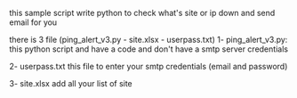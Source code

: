 this sample script write python to check what's site or ip down and send email for you

there is 3 file (ping_alert_v3.py - site.xlsx - userpass.txt)
1- ping_alert_v3.py:
  this python script and have a code and don't have a smtp server credentials 
 
 2- userpass.txt
  this file to enter your smtp credentials (email and password)
 
 3- site.xlsx
  add all your list of site
